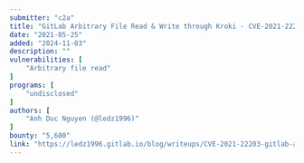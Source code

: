 ```yaml
---
submitter: "c2a"
title: "GitLab Arbitrary File Read & Write through Kroki - CVE-2021-22203"
date: "2021-05-25"
added: "2024-11-03"
description: ""
vulnerabilities: [
    "Arbitrary file read"
]
programs: [
    "undisclosed"
]
authors: [
    "Anh Duc Nguyen (@ledz1996)"
]
bounty: "5,600"
link: "https://ledz1996.gitlab.io/blog/writeups/CVE-2021-22203-gitlab-arbitrary-file-read-write-through-kroki"
---
```




